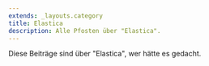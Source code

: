 ```yaml
---
extends: _layouts.category
title: Elastica
description: Alle Pfosten über "Elastica".
---
```

          
Diese Beiträge sind über "Elastica", wer hätte es gedacht.
          